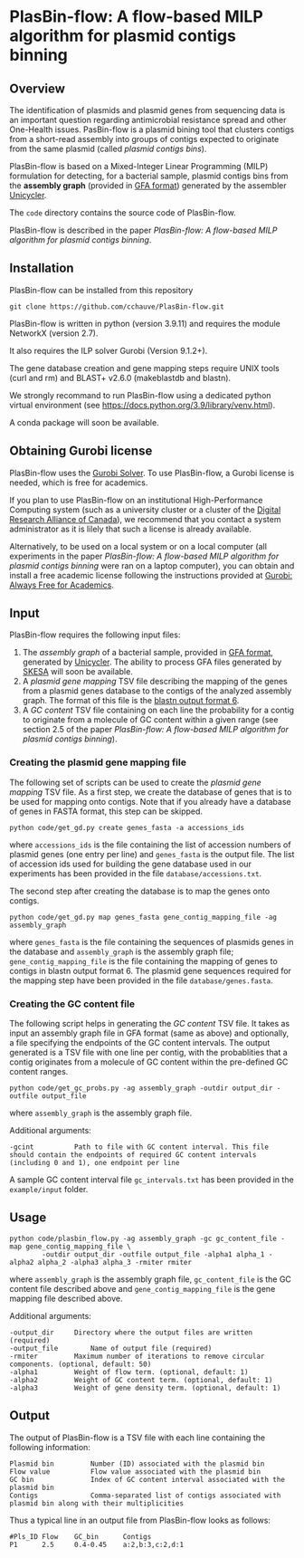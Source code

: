 # PlasBin-flow: A flow-based MILP algorithm for plasmid contigs binning

## Overview

The identification of plasmids and plasmid genes from sequencing data is an important question regarding antimicrobial resistance spread and other One-Health issues. PasBin-flow is a plasmid bining tool that clusters contigs from a short-read assembly into groups of contigs expected to originate from the same plasmid (called *plasmid contigs bins*). 

PlasBin-flow is based on a Mixed-Integer Linear Programming (MILP) formulation for detecting, for a bacterial sample, plasmid contigs bins from the  **assembly graph** (provided in <a href="http://gfa-spec.github.io/GFA-spec/">GFA format</a>) generated by the assembler <a href="https://github.com/rrwick/Unicycler">Unicycler</a>. 

The `code` directory contains the source code of PlasBin-flow. 

PlasBin-flow is described in the paper *PlasBin-flow: A flow-based MILP algorithm for plasmid contigs binning*.

## Installation
PlasBin-flow can be installed from this repository 

~~~
git clone https://github.com/cchauve/PlasBin-flow.git
~~~

PlasBin-flow is written in python (version 3.9.11) and requires the module NetworkX (version 2.7).  

It also requires the ILP solver Gurobi (Version 9.1.2+).  

The gene database creation and gene mapping steps require UNIX tools (curl and rm) and BLAST+ v2.6.0 (makeblastdb and blastn).
 
We strongly recommand to run PlasBin-flow using a dedicated python virtual environment (see https://docs.python.org/3.9/library/venv.html).  

A conda package will soon be available.

## Obtaining Gurobi license
PlasBin-flow uses the <a href="https://www.gurobi.com/">Gurobi Solver</a>.
To use PlasBin-flow, a Gurobi license is needed, which is free for academics.  

If you plan to use PlasBin-flow on an institutional High-Performance Computing system (such as a university cluster or a cluster of the <a href="https://alliancecan.ca/en">Digital Research Alliance of Canada</a>), we recommend that you contact a system administrator as it is lilely that such a license is already available.

Alternatively, to be used on a local system or on a local computer (all experiments in the paper *PlasBin-flow: A flow-based MILP algorithm for plasmid contigs binning* were ran on a laptop computer), you can obtain and install a free academic license following the instructions provided at <a href="https://www.gurobi.com/academia/academic-program-and-licenses/">Gurobi: Always Free for Academics</a>.

## Input
PlasBin-flow requires the following input files:
1. The *assembly graph* of a bacterial sample, provided in <a href="http://gfa-spec.github.io/GFA-spec/">GFA format</a>, generated by <a href="https://github.com/rrwick/Unicycler">Unicycler</a>. The ability to process GFA files generated by <a href="https://github.com/ncbi/SKESA">SKESA</a> will soon be available.
2. A *plasmid gene mapping* TSV file describing the mapping of the genes from a plasmid genes database to the contigs of the analyzed assembly graph. The format of this file is the <a href="https://www.ncbi.nlm.nih.gov/books/NBK279684/table/appendices.T.options_common_to_all_blast/">blastn output format 6</a>.
3. A *GC content* TSV file containing on each line the probability for a contig to originate from a molecule of GC content within a given range (see section 2.5 of the paper *PlasBin-flow: A flow-based MILP algorithm for plasmid contigs binning*).

### Creating the plasmid gene mapping file
The following set of scripts can be used to create the *plasmid gene mapping* TSV file. As a first step, we create the database of genes that is to be used for mapping onto contigs. Note that if you already have a database of genes in FASTA format, this step can be skipped.
```
python code/get_gd.py create genes_fasta -a accessions_ids
```
where `accessions_ids` is the file containing the list of accession numbers of plasmid genes (one entry per line) and `genes_fasta` is the output file. The list of accession ids used for building the gene database used in our experiments has been provided in the file `database/accessions.txt`.

The second step after creating the database is to map the genes onto contigs. 
```
python code/get_gd.py map genes_fasta gene_contig_mapping_file -ag assembly_graph
```
where `genes_fasta` is the file containing the sequences of plasmids genes in the database and `assembly_graph` is the assembly graph file; `gene_contig_mapping_file` is the file containing the mapping of genes to contigs in blastn output format 6. The plasmid gene sequences required for the mapping step have been provided in the file `database/genes.fasta`.

### Creating the GC content file
The following script helps in generating the *GC content* TSV file. It takes as input an assembly graph file in GFA format (same as above) and optionally, a file specifying the endpoints of the GC content intervals. The output generated is a TSV file with one line per contig, with the probablities that a contig originates from a molecule of GC content within the pre-defined GC content ranges. 
```
python code/get_gc_probs.py -ag assembly_graph -outdir output_dir -outfile output_file
```
where `assembly_graph` is the assembly graph file.

Additional arguments:
```
-gcint			Path to file with GC content interval. This file should contain the endpoints of required GC content intervals (including 0 and 1), one endpoint per line
```
A sample GC content interval file `gc_intervals.txt` has been provided in the `example/input` folder. 

## Usage
```
python code/plasbin_flow.py -ag assembly_graph -gc gc_content_file -map gene_contig_mapping_file \
		-outdir output_dir -outfile output_file -alpha1 alpha_1 -alpha2 alpha_2 -alpha3 alpha_3 -rmiter rmiter
```
where `assembly_graph` is the assembly graph file, `gc_content_file` is the GC content file described above and `gene_contig_mapping_file` is the gene mapping file described above.

Additional arguments:
```
-output_dir		Directory where the output files are written (required)
-output_file		Name of output file (required)
-rmiter			Maximum number of iterations to remove circular components. (optional, default: 50)
-alpha1			Weight of flow term. (optional, default: 1)                              
-alpha2			Weight of GC content term. (optional, default: 1)
-alpha3			Weight of gene density term. (optional, default: 1)
```

## Output
The output of PlasBin-flow is a TSV file with each line containing the following information:
```
Plasmid bin			Number (ID) associated with the plasmid bin
Flow value			Flow value associated with the plasmid bin
GC bin				Index of GC content interval associated with the plasmid bin
Contigs				Comma-separated list of contigs associated with plasmid bin along with their multiplicities
```
Thus a typical line in an output file from PlasBin-flow looks as follows:
```
#Pls_ID	Flow	GC_bin		Contigs
P1		2.5		0.4-0.45	a:2,b:3,c:2,d:1
```
